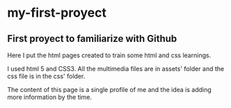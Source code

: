 # my-first-proyect
<h2>First proyect to familiarize with Github</h2>
<p>Here I put the html pages created to train some html and css learnings.</p>
<p>I used html 5 and CSS3. All the multimedia files are in assets' folder and the css file is in the css' folder.</p>
<p>The content of this page is a single profile of me and the idea is adding more information by the time.</p>
